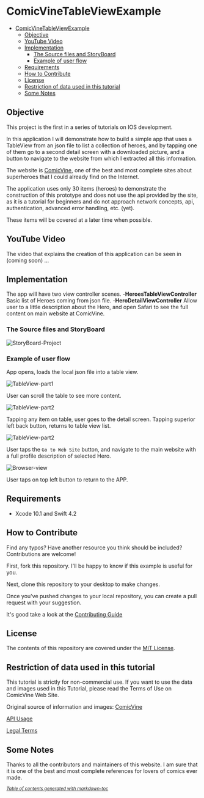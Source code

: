 # ComicVineTableViewExample

- [ComicVineTableViewExample](#comicvinetableviewexample)
  * [Objective](#objective)
  * [YouTube Video](#youtube-video)
  * [Implementation](#implementation)
    + [The Source files and StoryBoard](#the-source-files-and-storyboard)
    + [Example of user flow](#example-of-user-flow)
  * [Requirements](#requirements)
  * [How to Contribute](#how-to-contribute)
  * [License](#license)
  * [Restriction of data used in this tutorial](#restriction-of-data-used-in-this-tutorial)
  * [Some Notes](#some-notes)

## Objective

This project is the first in a series of tutorials on IOS development.

In this application I will demonstrate how to build a simple app that uses a TableView  from an json file to list a collection of heroes, and by tapping one of them go to a second detail screen with a downloaded picture, and a button to navigate to the website from which I extracted all this information.

The website is [ComicVine](https://comicvine.gamespot.com/), one of the best and most complete sites about superheroes that I could already find on the Internet.

The application uses only 30 items (heroes) to demonstrate the construction of this prototype and does not use the api provided by the site, as it is a tutorial for beginners and do not approach network concepts, api, authentication, advanced error handling, etc. (yet).

These items will be covered at a later time when possible.

## YouTube Video

The video that explains the creation of this application can be seen in (coming soon) ...

## Implementation

The app will have two view controller scenes.
-**HeroesTableViewController** Basic list of Heroes coming from json file.
-**HeroDetailViewController** Allow user to a little description about the Hero, and open Safari to see the full content on main website at ComicVine.

### The Source files and StoryBoard

![StoryBoard-Project](repository-media/00-storyboard.png)

### Example of user flow

App opens, loads the local json file into a table view.

![TableView-part1](repository-media/01-table-view-controller-1.png)

User can scroll the table to see more content.

![TableView-part2](repository-media/02-table-view-controller-2.png)

Tapping any item on table, user goes to the detail screen. Tapping superior left back button, returns to table view list.

![TableView-part2](repository-media/03-detail-view-controller.png)

User taps the `Go to Web Site` button, and navigate to the main website with a full profile description of selected Hero.

![Browser-view](repository-media/04-button-pressed-browser-details.png)

User taps on top left button to return to the APP.

## Requirements

- Xcode 10.1 and Swift 4.2

## How to Contribute

Find any typos? Have another resource you think should be included? Contributions are welcome!

First, fork this repository. I'll be happy to know if this example is useful for you.

Next, clone this repository to your desktop to make changes.

Once you've pushed changes to your local repository, you can create a pull request with your suggestion.

It's good take a look at the [Contributing Guide](CONTRIBUTING.MD)

## License

The contents of this repository are covered under the [MIT License](LICENSE.txt).

## Restriction of data used in this tutorial

This tutorial is strictly for non-commercial use. If you want to use the data and images used in this Tutorial, please read the Terms of Use on ComicVine Web Site.

Original source of information and images: [ComicVine](https://comicvine.gamespot.com/)

[API Usage](https://comicvine.gamespot.com/api)

[Legal Terms](https://legalterms.cbsinteractive.com/terms-of-use)

## Some Notes

Thanks to all the contributors and maintainers of this website. I am sure that it is one of the best and most complete references for lovers of comics ever made.

<small><i><a href='http://ecotrust-canada.github.io/markdown-toc/'>Table of contents generated with markdown-toc</a></i></small>
